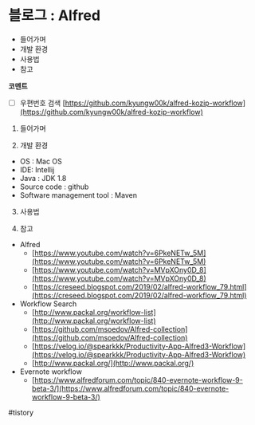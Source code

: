 # 블로그 : Alfred
* 들어가며
* 개발 환경
* 사용법
* 참고

**코멘트**
- [ ] 우편번호 검색
[https://github.com/kyungw00k/alfred-kozip-workflow](https://github.com/kyungw00k/alfred-kozip-workflow)

1. 들어가며

2. 개발 환경

* OS : Mac OS
* IDE: Intellij
* Java : JDK 1.8
* Source code : github
* Software management tool : Maven

3. 사용법

4. 참고

* Alfred
	* [https://www.youtube.com/watch?v=6PkeNETw_5M](https://www.youtube.com/watch?v=6PkeNETw_5M)
	* [https://www.youtube.com/watch?v=MVpXOny0D_8](https://www.youtube.com/watch?v=MVpXOny0D_8)
	* [https://creseed.blogspot.com/2019/02/alfred-workflow_79.html](https://creseed.blogspot.com/2019/02/alfred-workflow_79.html)
* Workflow Search
	* [http://www.packal.org/workflow-list](http://www.packal.org/workflow-list)
	* [https://github.com/msoedov/Alfred-collection](https://github.com/msoedov/Alfred-collection)
	* [https://velog.io/@spearkkk/Productivity-App-Alfred3-Workflow](https://velog.io/@spearkkk/Productivity-App-Alfred3-Workflow)
	* [http://www.packal.org/](http://www.packal.org/)
* Evernote workflow
	* [https://www.alfredforum.com/topic/840-evernote-workflow-9-beta-3/](https://www.alfredforum.com/topic/840-evernote-workflow-9-beta-3/)

#tistory